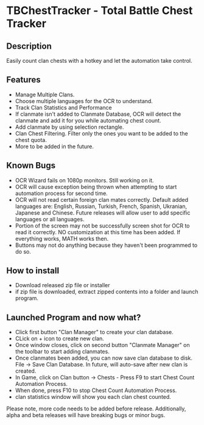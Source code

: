 # TBChestTracker - Total Battle Chest Tracker
## Description
Easily count clan chests with a hotkey and let the automation take control. 
## Features
- Manage Multiple Clans.
- Choose multiple languages for the OCR to understand.
- Track Clan Statistics and Performance
- If clanmate isn't added to Clanmate Database, OCR will detect the clanmate and add it for you while automating chest count.
- Add clanmate by using selection rectangle.
- Clan Chest Filtering. Filter only the ones you want to be added to the chest quota.
- More to be added in the future. 

## Known Bugs
- OCR Wizard fails on 1080p monitors. Still working on it.
- OCR will cause exception being thrown when attempting to start automation process for second time.
- OCR will not read certain foreign clan mates correctly. Default added languages are: English, Russian, Turkish, French, Spanish, Ukranian, Japanese and Chinese. Future releases will allow user to add specific languages or all languages.
- Portion of the screen may not be successfully screen shot for OCR to read it correctly. NO customization at this time has been added. If everything works, MATH works then.
- Buttons may not do anything because they haven't been programmed to do so.
## How to install
- Download released zip file or installer
- if zip file is downloaded, extract zipped contents into a folder and launch program.
## Launched Program and now what?
- Click first button "Clan Manager" to create your clan database.
- CLick on + icon to create new clan.
- Once window closes, click on second button "Clanmate Manager" on the toolbar to start adding clanmates. 
- Once clanmates been added, you can now save clan database to disk. File -> Save Clan Database. In future, will auto-save after new clan is created.
- In Game, click on Clan button -> Chests - Press F9 to start Chest Count Automation Process.
- When done, press F10 to stop Chest Count Automation Process.
- clan statistics window will show you each clan chest counted.

Please note, more code needs to be added before release. Additionally, alpha and beta releases will have breaking bugs or minor bugs.

